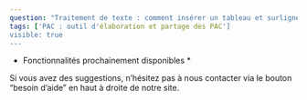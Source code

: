```yaml
---
question: "Traitement de texte : comment insérer un tableau et surligner en couleur ?"
tags: ['PAC : outil d'élaboration et partage des PAC']
visible: true
---
```

* Fonctionnalités prochainement disponibles *

Si vous avez des suggestions, n’hésitez pas à nous contacter via le bouton “besoin d’aide” en haut à droite de notre site. 
